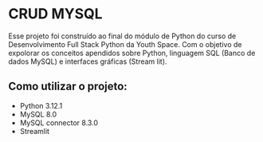 # CRUD MYSQL 

Esse projeto foi construído ao final do módulo de Python do curso de Desenvolvimento Full Stack Python da Youth Space. Com o objetivo de expolorar os conceitos apendidos sobre Python, linguagem SQL (Banco de dados MySQL) e interfaces gráficas (Stream lit).


##  Como utilizar o projeto:
- Python 3.12.1
- MySQL 8.0
- MySQL connector 8.3.0
- Streamlit


